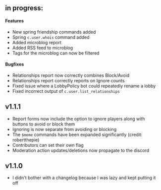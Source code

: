 ## in progress:

#### Features

- New spring friendship commands added
- Spring `c.user.whois` command added
- Added microblog report
- Added RSS feed to microblog
- Tags for the microblog can now be filtered

#### Bugfixes

- Relationships report now correctly combines Block/Avoid
- Relationships report correctly reports on Ignore counts
- Fixed issue where a LobbyPolicy bot could repeatedly rename a lobby
- Fixed incorrect output of `c.user.list_relationships`

## v1.1.1

* Report forms now include the option to ignore players along with buttons to avoid or block them
* Ignoring is now separate from avoiding or blocking
* The `$meme` commands have been expanded significantly (credit: robertthepie)
* Contributors can set their own flag
* Moderation action updates/deletions now propagate to the discord

## v1.1.0

- I didn't bother with a changelog because I was lazy and kept putting it off
